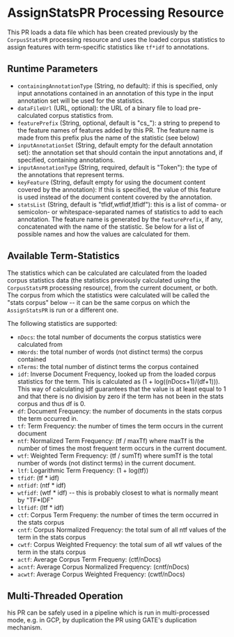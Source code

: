 # AssignStatsPR Processing Resource

This PR loads a data file which has been created previously by the `CorpusStatsPR` processing resource and uses the loaded corpus statistics to assign features with term-specific statistics like `tf*idf` to annotations.

## Runtime Parameters

* `containingAnnotationType` (String, no default): if this is specified, only input annotations contained in an annotation of this type in the input annotation set will be used for the statistics.
* `dataFileUrl` (URL, optional): the URL of a binary file to load pre-calculated corpus statistics from.
* `featurePrefix` (String, optional, default is "cs_"): a string to prepend to the feature names of features added by this PR. The feature name is made from this prefix plus the name of the statistic (see below)
* `inputAnnotationSet` (String, default empty for the default annotation set): the annotation set that should contain the input annotations and, if specified, containing annotations.
* `inputAnnotationType` (String, required, default is "Token"): the type of the annotations that represent terms.
* `keyFeature` (String, default empty for using the document content covered by the annotation): If this is specified, the value of this feature is used instead of the document content covered by the annotation.
* `statsList` (String, default is "tfidf,wtfidf,ltfidf"): this is a list of comma- or semicolon- or whitespace-separated names of statistics to add to each annotation. The feature name is generated by the `featurePrefix`, if any, concatenated with the name of the statistic. Se below for a list of possible names and how the values are calculated for them.

## Available Term-Statistics

The statistics which can be calculated are calculated from the loaded corpus statistics data (the statistics previously calculated using the `CorpusStatsPR` processing resource), from the current document, or both.
The corpus from which the statistics were calculated will be called the "stats corpus" below -- it can be the same corpus on which the `AssignStatsPR` is run or a different one.


The following statistics are supported:

* `nDocs`: the total number of documents the corpus statistics were calculated from
* `nWords`: the total number of words (not distinct terms) the corpus contained
* `nTerms`: the total number of distinct terms the corpus contained
* `idf`: Inverse Document Frequency, looked up from the loaded corpus statistics for the term. This is calculated as (1 + log((nDocs+1)/(df+1))). This way of calculating idf guarantees that the value is at least equal to 1 and that there is no division by zero if the term has not been in the stats corpus and thus df is 0.
* `df`: Document Frequency: the number of documents in the stats corpus the term occurred in.
* `tf`: Term Frequency: the number of times the term occurs in the current document
* `ntf`: Normalized Term Frequency: (tf / maxTf) where maxTf is the number of times the most frequent term occurs in the current document.
* `wtf`: Weighted Term Frequency: (tf / sumTf) where sumTf is the total number of words (not distinct terms) in the current document.
* `ltf`: Logarithmic Term Frequency: (1 + log(tf))
* `tfidf`: (tf * idf)
* `ntfidf`: (ntf * idf)
* `wtfidf`: (wtf * idf) -- this is probably closest to what is normally meant by "TF*IDF"
* `ltfidf`: (ltf * idf)
* `ctf`: Corpus Term Frequeny: the number of times the term occurred in the stats corpus
* `cntf`: Corpus Normalized Frequency: the total sum of all ntf values of the term in the stats corpus
* `cwtf`: Corpus Weighted Frequency: the total sum of all wtf values of the term in the stats corpus
* `actf`: Average Corpus Term Frequeny: (ctf/nDocs)
* `acntf`: Average Corpus Normalized Frequency: (cntf/nDocs)
* `acwtf`: Average Corpus Weighted Frequency: (cwtf/nDocs)

## Multi-Threaded Operation

his PR can be safely used in a pipeline which is run in multi-processed mode, e.g. in GCP, by duplication the PR using GATE's duplication mechanism.
